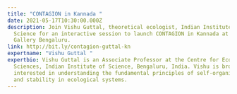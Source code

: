 ```yaml
---
title: "CONTAGION in Kannada "
date: 2021-05-17T10:30:00.000Z
description: Join Vishu Guttal, theoretical ecologist, Indian Institute of
  Science for an interactive session to launch CONTAGION in Kannada at Science
  Gallery Bengaluru.
link: http://bit.ly/contagion-guttal-kn
expertname: "Vishu Guttal "
expertbio: Vishu Guttal is an Associate Professor at the Centre for Ecological
  Sciences, Indian Institute of Science, Bengaluru, India. Vishu is broadly
  interested in understanding the fundamental principles of self-organisation
  and stability in ecological systems.
---
```

